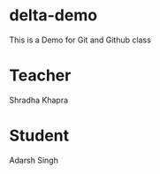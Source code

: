 # delta-demo
This is a Demo for Git  and Github class

# Teacher
Shradha Khapra

# Student
Adarsh Singh